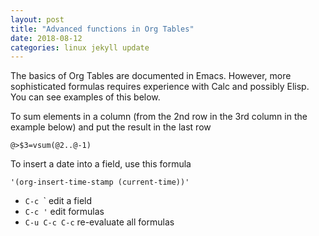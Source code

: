 ```yaml
---
layout: post
title: "Advanced functions in Org Tables"
date: 2018-08-12
categories: linux jekyll update
---
```


The basics of Org Tables are documented in Emacs. However, more sophisticated formulas requires experience with Calc and possibly Elisp. You can see examples of this below.

To sum elements in a column (from the 2nd row in the 3rd column in the example below) and put the result in the last row

```
@>$3=vsum(@2..@-1)
```

To insert a date into a field, use this formula

```
'(org-insert-time-stamp (current-time))'
```

* `C-c `\` edit a field
* `C-c '` edit formulas
* `C-u C-c C-c` re-evaluate all formulas 

